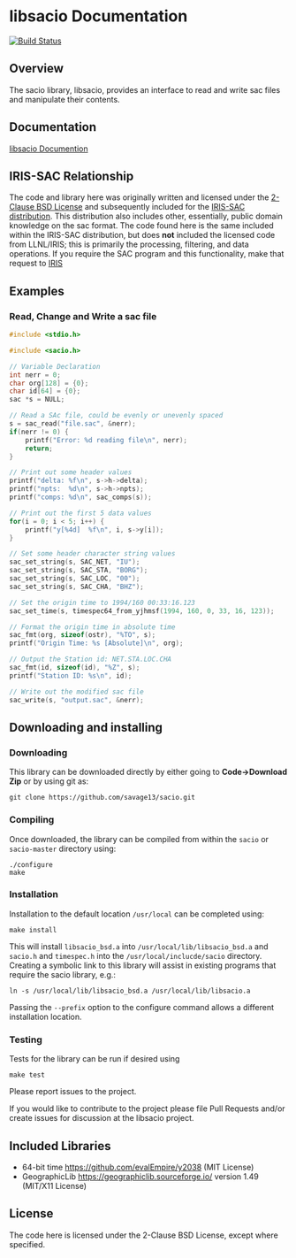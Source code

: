 libsacio Documentation
======================

[![Build Status](https://travis-ci.com/savage13/sacio.svg?branch=master)](https://travis-ci.com/savage13/sacio)

Overview
--------

The sacio library, libsacio, provides an interface to read and write sac files and manipulate their contents.

Documentation
-------------

[libsacio Documention](https://savage13.github.io/sacio/)

IRIS-SAC Relationship
---------------------

The code and library here was originally written and licensed under the [2-Clause BSD License](https://choosealicense.com/licenses/bsd-2-clause/) and subsequently included for the [IRIS-SAC distribution](http://ds.iris.edu/ds/nodes/dmc/forms/sac/). This distribution also includes other, essentially, public domain knowledge on the sac format.  The code found here is the same included within the IRIS-SAC distribution, but does **not** included the licensed code from LLNL/IRIS; this is primarily the processing, filtering, and data operations. If you require the SAC program and this functionality, make that request to [IRIS](http://ds.iris.edu/ds/nodes/dmc/forms/sac/)


Examples
--------

### Read, Change and Write a sac file

```c
#include <stdio.h>

#include <sacio.h>

// Variable Declaration
int nerr = 0;
char org[128] = {0};
char id[64] = {0};
sac *s = NULL;

// Read a SAc file, could be evenly or unevenly spaced
s = sac_read("file.sac", &nerr);
if(nerr != 0) {
    printf("Error: %d reading file\n", nerr);
    return;
}

// Print out some header values
printf("delta: %f\n", s->h->delta);
printf("npts:  %d\n", s->h->npts);
printf("comps: %d\n", sac_comps(s));

// Print out the first 5 data values
for(i = 0; i < 5; i++) {
    printf("y[%4d]  %f\n", i, s->y[i]);
}

// Set some header character string values
sac_set_string(s, SAC_NET, "IU");
sac_set_string(s, SAC_STA, "BORG");
sac_set_string(s, SAC_LOC, "00");
sac_set_string(s, SAC_CHA, "BHZ");

// Set the origin time to 1994/160 00:33:16.123
sac_set_time(s, timespec64_from_yjhmsf(1994, 160, 0, 33, 16, 123));

// Format the origin time in absolute time
sac_fmt(org, sizeof(ostr), "%TO", s);
printf("Origin Time: %s [Absolute]\n", org);

// Output the Station id: NET.STA.LOC.CHA
sac_fmt(id, sizeof(id), "%Z", s);
printf("Station ID: %s\n", id);

// Write out the modified sac file
sac_write(s, "output.sac", &nerr);
```


Downloading and installing
--------------------------

### Downloading 

This library can be downloaded directly by either going to **Code->Download Zip** or by using git as:

    git clone https://github.com/savage13/sacio.git
 
### Compiling

Once downloaded, the library can be compiled from within the `sacio` or `sacio-master` directory using:
  
    ./configure
    make 
    
### Installation

Installation to the default location `/usr/local` can be completed using:

    make install

This will install `libsacio_bsd.a` into `/usr/local/lib/libsacio_bsd.a` and 
`sacio.h` and `timespec.h` into the `/usr/local/inclucde/sacio` directory.  Creating 
a symbolic link to this library will assist in existing programs that require
the sacio library, e.g.:

    ln -s /usr/local/lib/libsacio_bsd.a /usr/local/lib/libsacio.a

Passing the `--prefix` option to the configure command allows a different installation location.  

### Testing

Tests for the library can be run if desired using

    make test
  

Please report issues to the project.

If you would like to contribute to the project please file Pull Requests and/or create issues for discussion at the libsacio project.

Included Libraries
------------------

- 64-bit time https://github.com/evalEmpire/y2038 (MIT License)
- GeographicLib https://geographiclib.sourceforge.io/ version 1.49 (MIT/X11 License)

License
-------

The code here is licensed under the 2-Clause BSD License, except where specified.
